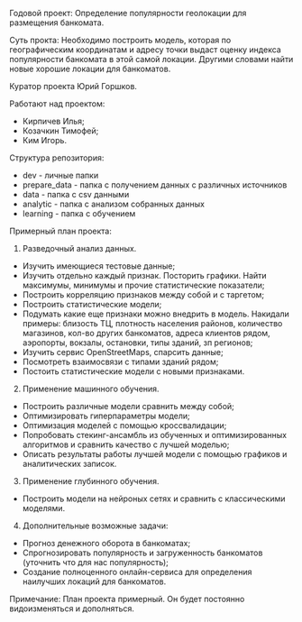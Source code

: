 Годовой проект: Определение популярности геолокации для размещения банкомата.

Суть прокта: Необходимо построить модель, которая по географическим координатам и адресу точки выдаст оценку индекса популярности банкомата в этой самой локации.
Другими словами найти новые хорошие локации для банкоматов.

Куратор проекта Юрий Горшков.

Работают над проектом:
- Кирпичев Илья;
- Козачкин Тимофей; 
- Ким Игорь.

Структура репозитория:
- dev - личные папки 
- prepare_data - папка с получением данных с различных источников
- data - папка с csv данными
- analytic - папка с анализом собранных данных
- learning - папка с обучением

Примерный план проекта:

1. Разведочный анализ данных.
- Изучить имеющиеся тестовые данные;
- Изучить отдельно каждый признак. Посторить графики. Найти максимумы, минимумы и прочие статистические показатели;
- Построить корреляцию признаков между собой и с таргетом;
- Построить статистические модели;
- Подумать какие еще признаки можно внедрить в модель. Накидали примеры: близость ТЦ, плотность населения районов, количество магазинов, кол-во других банкоматов, адреса клиентов рядом, аэропорты, вокзалы, остановки, типы зданий, зп регионов;
- Изучить сервис OpenStreetMaps, спарсить данные;
- Посмотреть взаимосвязи с типами зданий рядом;
- Постоить статистические модели с новыми признаками.

2. Применение машинного обучения.
- Построить различные модели сравнить между собой;
- Оптимизировать гиперпараметры модели;
- Оптимизация моделей с помощью кроссвалидации;
- Попробовать стекинг-ансамбль из обученных и оптимизированных алгоритмов и сравнить качество с лучшей моделью;
- Описать результаты работы лучшей модели с помощью графиков и аналитических записок.

3. Применение глубинного обучения.
- Построить модели на нейроных сетях и сравнить с классическими моделями.

4. Дополнительные возможные задачи:
- Прогноз денежного оборота в банкоматах;
- Спрогнозировать популярность и загруженность банкоматов (уточнить что для нас популярность);
- Создание полноценного онлайн-сервиса для определения наилучших локаций для банкоматов.


Примечание: План проекта примерный. Он будет постоянно видоизменяться и дополняться.
